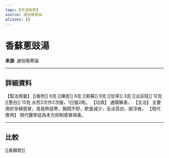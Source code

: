 ```yaml
---
tags: [辛溫解表]
source: 通俗傷寒論
aliases: []
---
```


# 香蘇蔥豉湯

**來源**: 通俗傷寒論  

---

## 詳細資料
【製法用量】 [[香附]] 6克 [[陳皮]] 6克 [[紫蘇]] 9克 [[甘草]] 3克 [[淡豆豉]] 12克 [[蔥白]] 15克
水煎2次作2次服，1日服2劑。
【功效】
通陽解表。
【主治】
主要用於孕婦感冒，見發熱惡寒，胸悶不舒，飲食減少，舌淡苔白，脈浮者。
【現代應用】
現代醫學認為本方抑制感冒病毒。

---

## 比較
[[香蘇飲]]
